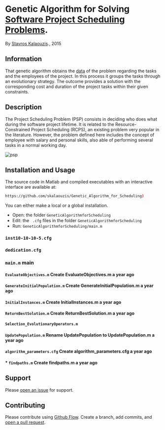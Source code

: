 # Genetic Algorithm for Solving [Software Project Scheduling Problems](http://tracer.lcc.uma.es/problems/psp/index.html).

By [Stavros Kalaouzis](https://github.com/skalaouzis)., 2015

## Information

That genetic algorithm obtains the [data](http://tracer.lcc.uma.es/problems/psp/generator.html) of the problem regarding the tasks and the employees of the project. In this process it groups the tasks through an evolutionary strategy. The outcome provides a solution with the corresponding cost and duration of the project tasks within their given constraints.

## Description 	

The Project Scheduling Problem (PSP) consists in deciding who does what during the software project lifetime. It is related to the Resource-Constrained Project Scheduling (RCPS), an existing problem very popular in the literature. However, the problem defined here includes the concept of employee with salary and personal skills, also able of performing several tasks in a normal working day.

![psp](http://tracer.lcc.uma.es/problems/psp/ingsw-instance.gif )

## Installation and Usage

The source code in Matlab and compiled executables with an interactive interface are available at: 
```sh
https://github.com/skalaouzis/Genetic_Algorithm_for_Scheduling)
```
You can either make a local or a global installation. 

* Open: the folder ``GeneticAlgorithmforScheduling`` 
* Edit: the `` .cfg`` ﬁles in the folder ``GeneticAlgorithmforScheduling`` 
* Run: ``GeneticAlgorithmforScheduling/main.m``



### ``inst10-10-10-5.cfg``
### ``dedication.cfg``

### ``main.m``	main

#### ``EvaluateObjectives.m``	Create EvaluateObjectives.m	a year ago
#### ``GenerateInitialPopulation.m``	Create GenerateInitialPopulation.m	a year ago
#### ``InitialInstances.m``	Create InitialInstances.m	a year ago

#### ``ReturnBestSolution.m``	Create ReturnBestSolution.m	a year ago
#### ``Selection_EvolutionaryOperators.m``	
#### ``UpdatePopulation.m``	Rename UpdatePopulation to UpdatePopulation.m	a year ago
#### ``algorithm_parameters.cfg``	Create algorithm_parameters.cfg	a year ago

#### * ``findpaths.m``	Create findpaths.m	a year ago


## Support

Please [open an issue](https://github.com/fraction/readme-boilerplate/issues/new) for support.

## Contributing

Please contribute using [Github Flow](https://guides.github.com/introduction/flow/). Create a branch, add commits, and [open a pull request](https://github.com/fraction/readme-boilerplate/compare/).


